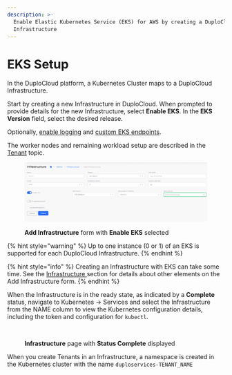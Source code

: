 ```yaml
---
description: >-
  Enable Elastic Kubernetes Service (EKS) for AWS by creating a DuploCloud
  Infrastructure
---
```


# EKS Setup

In the DuploCloud platform, a Kubernetes Cluster maps to a DuploCloud Infrastructure.&#x20;

Start by creating a new Infrastructure in DuploCloud. When prompted to provide details for the new Infrastructure, select **Enable EKS**. In the **EKS Version** field, select the desired release.

Optionally, [enable logging](enable-eks-logs.md) and [custom EKS endpoints](enable-eks-endpoints.md).

The worker nodes and remaining workload setup are described in the [Tenant](../../tenant-environment/) topic.

<figure><img src="../../../../.gitbook/assets/AWS_Infra_logs1.png" alt=""><figcaption><p><strong>Add Infrastructure</strong> form with <strong>Enable EKS</strong> selected </p></figcaption></figure>

{% hint style="warning" %}
Up to one instance (0 or 1) of an EKS is supported for each DuploCloud Infrastructure. &#x20;
{% endhint %}

{% hint style="info" %}
Creating an Infrastructure with EKS can take some time. See the [Infrastructure ](../)section for details about other elements on the Add Infrastructure form.
{% endhint %}

When the Infrastructure is in the ready state, as indicated by a **Complete** status, navigate to Kubernetes -> Services and select the Infrastructure from the NAME column to view the Kubernetes configuration details, including the token and configuration for `kubectl`.&#x20;

<figure><img src="../../../../.gitbook/assets/Infrastructure_Complete_AWS.png" alt=""><figcaption><p><strong>Infrastructure</strong> page with <strong>Status Complete</strong> displayed</p></figcaption></figure>

When you create Tenants in an Infrastructure, a namespace is created in the Kubernetes cluster with the name `duploservices-TENANT_NAME`
